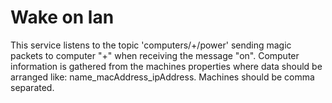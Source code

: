 # Wake on lan
This service listens to the topic 'computers/+/power'
sending magic packets to computer "+" when receiving the message "on".
Computer information is gathered from the machines properties where data should
be arranged like: name_macAddress_ipAddress. Machines should be comma separated.
